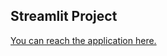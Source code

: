 ## Streamlit Project

[You can reach the application here.](https://pamellacathryn-saham-web-app-d792ox.streamlit.app/)
